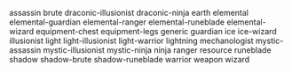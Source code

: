 assassin
brute
draconic-illusionist
draconic-ninja
earth
elemental
elemental-guardian
elemental-ranger
elemental-runeblade
elemental-wizard
equipment-chest
equipment-legs
generic
guardian
ice
ice-wizard
illusionist
light
light-illusionist
light-warrior
lightning
mechanologist
mystic-assassin
mystic-illusionist
mystic-ninja
ninja
ranger
resource
runeblade
shadow
shadow-brute
shadow-runeblade
warrior
weapon
wizard
